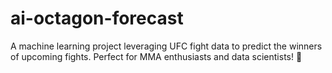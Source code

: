 # ai-octagon-forecast
A machine learning project leveraging UFC fight data to predict the winners of upcoming fights. Perfect for MMA enthusiasts and data scientists! 🚀
